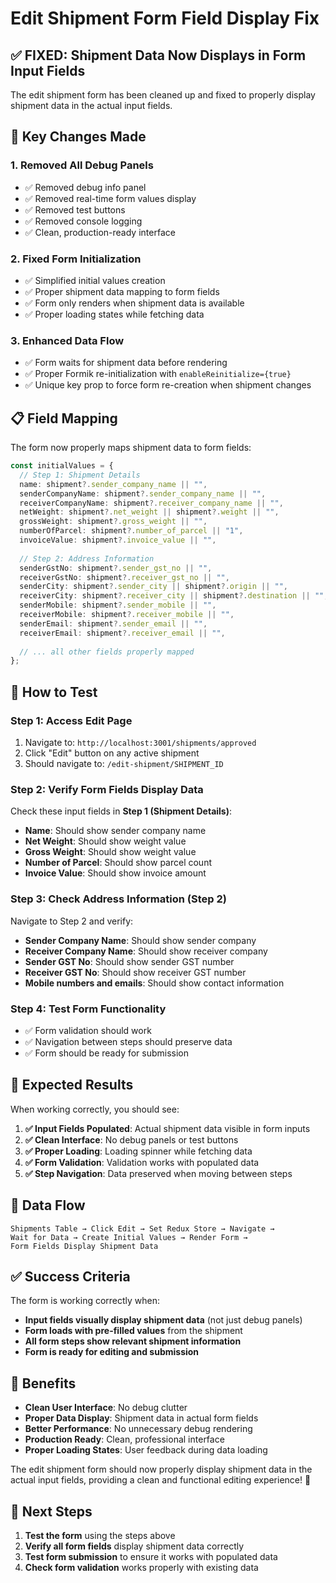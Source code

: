 # Edit Shipment Form Field Display Fix

## ✅ **FIXED: Shipment Data Now Displays in Form Input Fields**

The edit shipment form has been cleaned up and fixed to properly display shipment data in the actual input fields.

## 🔧 **Key Changes Made**

### **1. Removed All Debug Panels**
- ✅ Removed debug info panel
- ✅ Removed real-time form values display
- ✅ Removed test buttons
- ✅ Removed console logging
- ✅ Clean, production-ready interface

### **2. Fixed Form Initialization**
- ✅ Simplified initial values creation
- ✅ Proper shipment data mapping to form fields
- ✅ Form only renders when shipment data is available
- ✅ Proper loading states while fetching data

### **3. Enhanced Data Flow**
- ✅ Form waits for shipment data before rendering
- ✅ Proper Formik re-initialization with `enableReinitialize={true}`
- ✅ Unique key prop to force form re-creation when shipment changes

## 📋 **Field Mapping**

The form now properly maps shipment data to form fields:

```typescript
const initialValues = {
  // Step 1: Shipment Details
  name: shipment?.sender_company_name || "",
  senderCompanyName: shipment?.sender_company_name || "",
  receiverCompanyName: shipment?.receiver_company_name || "",
  netWeight: shipment?.net_weight || shipment?.weight || "",
  grossWeight: shipment?.gross_weight || "",
  numberOfParcel: shipment?.number_of_parcel || "1",
  invoiceValue: shipment?.invoice_value || "",
  
  // Step 2: Address Information
  senderGstNo: shipment?.sender_gst_no || "",
  receiverGstNo: shipment?.receiver_gst_no || "",
  senderCity: shipment?.sender_city || shipment?.origin || "",
  receiverCity: shipment?.receiver_city || shipment?.destination || "",
  senderMobile: shipment?.sender_mobile || "",
  receiverMobile: shipment?.receiver_mobile || "",
  senderEmail: shipment?.sender_email || "",
  receiverEmail: shipment?.receiver_email || "",
  
  // ... all other fields properly mapped
};
```

## 🧪 **How to Test**

### **Step 1: Access Edit Page**
1. Navigate to: `http://localhost:3001/shipments/approved`
2. Click "Edit" button on any active shipment
3. Should navigate to: `/edit-shipment/SHIPMENT_ID`

### **Step 2: Verify Form Fields Display Data**
Check these input fields in **Step 1 (Shipment Details)**:
- **Name**: Should show sender company name
- **Net Weight**: Should show weight value
- **Gross Weight**: Should show weight value
- **Number of Parcel**: Should show parcel count
- **Invoice Value**: Should show invoice amount

### **Step 3: Check Address Information (Step 2)**
Navigate to Step 2 and verify:
- **Sender Company Name**: Should show sender company
- **Receiver Company Name**: Should show receiver company
- **Sender GST No**: Should show sender GST number
- **Receiver GST No**: Should show receiver GST number
- **Mobile numbers and emails**: Should show contact information

### **Step 4: Test Form Functionality**
- ✅ Form validation should work
- ✅ Navigation between steps should preserve data
- ✅ Form should be ready for submission

## 🎯 **Expected Results**

When working correctly, you should see:

1. **✅ Input Fields Populated**: Actual shipment data visible in form inputs
2. **✅ Clean Interface**: No debug panels or test buttons
3. **✅ Proper Loading**: Loading spinner while fetching data
4. **✅ Form Validation**: Validation works with populated data
5. **✅ Step Navigation**: Data preserved when moving between steps

## 🔄 **Data Flow**

```
Shipments Table → Click Edit → Set Redux Store → Navigate → 
Wait for Data → Create Initial Values → Render Form → 
Form Fields Display Shipment Data
```

## ✅ **Success Criteria**

The form is working correctly when:
- **Input fields visually display shipment data** (not just debug panels)
- **Form loads with pre-filled values** from the shipment
- **All form steps show relevant shipment information**
- **Form is ready for editing and submission**

## 🚀 **Benefits**

- **Clean User Interface**: No debug clutter
- **Proper Data Display**: Shipment data in actual form fields
- **Better Performance**: No unnecessary debug rendering
- **Production Ready**: Clean, professional interface
- **Proper Loading States**: User feedback during data loading

The edit shipment form should now properly display shipment data in the actual input fields, providing a clean and functional editing experience! 🎉

## 📝 **Next Steps**

1. **Test the form** using the steps above
2. **Verify all form fields** display shipment data correctly
3. **Test form submission** to ensure it works with populated data
4. **Check form validation** works properly with existing data
